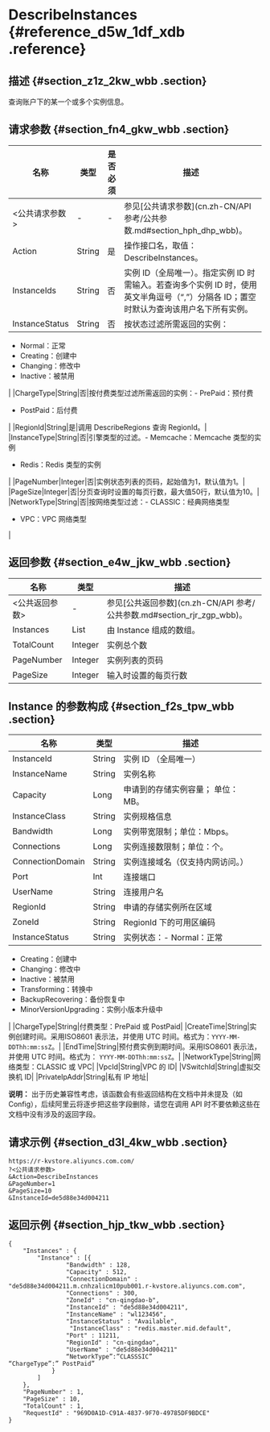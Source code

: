 # DescribeInstances {#reference_d5w_1df_xdb .reference}

## 描述 {#section_z1z_2kw_wbb .section}

查询账户下的某一个或多个实例信息。

## 请求参数 {#section_fn4_gkw_wbb .section}

|名称|类型|是否必须|描述|
|--|--|----|--|
|<公共请求参数\>|-|-|参见[公共请求参数](cn.zh-CN/API 参考/公共参数.md#section_hph_dhp_wbb)。|
|Action|String|是|操作接口名，取值：DescribeInstances。|
|InstanceIds|String|否|实例 ID（全局唯一）。指定实例 ID 时需输入。若查询多个实例 ID 时，使用英文半角逗号（“,”）分隔各 ID；置空时默认为查询该用户名下所有实例。|
|InstanceStatus|String|否| 按状态过滤所需返回的实例：

 -   Normal：正常
-   Creating：创建中
-   Changing：修改中
-   Inactive：被禁用

 |
|ChargeType|String|否|按付费类型过滤所需返回的实例：-   PrePaid：预付费
-   PostPaid：后付费

 |
|RegionId|String|是|调用 DescribeRegions 查询 RegionId。|
|InstanceType|String|否|引擎类型的过滤。-   Memcache：Memcache 类型的实例
-   Redis：Redis 类型的实例

|
|PageNumber|Integer|否|实例状态列表的页码，起始值为1，默认值为1。|
|PageSize|Integer|否|分页查询时设置的每页行数，最大值50行，默认值为10。|
|NetworkType|String|否|按网络类型过滤：-   CLASSIC：经典网络类型
-   VPC：VPC 网络类型

|

## 返回参数 {#section_e4w_jkw_wbb .section}

|名称|类型|描述|
|--|--|--|
|<公共返回参数\>|-|参见[公共返回参数](cn.zh-CN/API 参考/公共参数.md#section_rjr_zgp_wbb)。|
|Instances|List|由 Instance 组成的数组。|
|TotalCount|Integer|实例总个数|
|PageNumber|Integer|实例列表的页码|
|PageSize|Integer|输入时设置的每页行数|

## Instance 的参数构成 {#section_f2s_tpw_wbb .section}

|名称|类型|描述|
|--|--|--|
|InstanceId|String|实例 ID （全局唯一）|
|InstanceName|String|实例名称|
|Capacity|Long|申请到的存储实例容量； 单位：MB。|
|InstanceClass|String|实例规格信息|
|Bandwidth|Long|实例带宽限制；单位：Mbps。|
|Connections|Long|实例连接数限制；单位：个。|
|ConnectionDomain|String|实例连接域名（仅支持内网访问。）|
|Port|Int|连接端口|
|UserName|String|连接用户名|
|RegionId|String|申请的存储实例所在区域|
|ZoneId|String|RegionId 下的可用区编码|
|InstanceStatus|String|实例状态：-   Normal：正常
-   Creating：创建中
-   Changing：修改中
-   Inactive：被禁用
-   Transforming：转换中
-   BackupRecovering：备份恢复中
-   MinorVersionUpgrading：实例小版本升级中

|
|ChargeType|String|付费类型：PrePaid 或 PostPaid|
|CreateTime|String|实例创建时间。采用ISO8601 表示法，并使用 UTC 时间。格式为：`YYYY-MM-DDThh:mm:ssZ`。|
|EndTime|String|预付费实例到期时间。采用ISO8601 表示法，并使用 UTC 时间。格式为： `YYYY-MM-DDThh:mm:ssZ`。|
|NetworkType|String|网络类型：CLASSIC 或 VPC|
|VpcId|String|VPC 的 ID|
|VSwitchId|String|虚拟交换机 ID|
|PrivateIpAddr|String|私有 IP 地址|

**说明：** 出于历史兼容性考虑，该函数会有些返回结构在文档中并未提及（如 Config），后续阿里云将逐步把这些字段删除，请您在调用 API 时不要依赖这些在文档中没有涉及的返回字段。

## 请求示例 {#section_d3l_4kw_wbb .section}

```
https://r-kvstore.aliyuncs.com.com/
?<公共请求参数>
&Action=DescribeInstances
&PageNumber=1
&PageSize=10
&InstanceId=de5d88e34d004211
```

## 返回示例 {#section_hjp_tkw_wbb .section}

```
{
    "Instances" : {
        "Instance" : [{
                "Bandwidth" : 128,
                "Capacity" : 512,
                "ConnectionDomain" : "de5d88e34d004211.m.cnhzalicm10pub001.r-kvstore.aliyuncs.com.com",
                "Connections" : 300,
                "ZoneId" : "cn-qingdao-b",
                "InstanceId" : "de5d88e34d004211",
                "InstanceName" : "wl123456",
                "InstanceStatus" : "Available",
                 "InstanceClass" : "redis.master.mid.default",
                "Port" : 11211,
                "RegionId" : "cn-qingdao",
                "UserName" : "de5d88e34d004211"
                “NetworkType”:”CLASSSIC”
“ChargeType”:” PostPaid”
            }
        ]
    },
    "PageNumber" : 1,
    "PageSize" : 10,
    "TotalCount" : 1,
    "RequestId" : "969D0A1D-C91A-4837-9F70-49785DF9BDCE"
}
```

